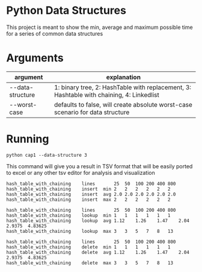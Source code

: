 # Python Data Structures

This project is meant to show the min, average and maximum possible time for a series of common data structures


# Arguments
|argument|explanation|
|---------|------------|
|-\-data-structure|1: binary tree, 2: HashTable with replacement, 3: Hashtable with chaining, 4: Linkedlist|
|-\-worst-case| defaults to false, will create absolute worst-case scenario for data structure|
# Running
`python cap1 --data-structure 3`

This command will give you a result in TSV format that will be easily ported to excel or any other tsv editor for analysis and visualization
```
hash_table_with_chaining	lines		25	50	100	200	400	800
hash_table_with_chaining	insert	min	2	2	2	2	2	2
hash_table_with_chaining	insert	avg	2.0	2.0	2.0	2.0	2.0	2.0
hash_table_with_chaining	insert	max	2	2	2	2	2	2

hash_table_with_chaining	lines		25	50	100	200	400	800
hash_table_with_chaining	lookup	min	1	1	1	1	1	1
hash_table_with_chaining	lookup	avg	1.12	1.26	1.47	2.04	2.9375	4.83625
hash_table_with_chaining	lookup	max	3	3	5	7	8	13

hash_table_with_chaining	lines		25	50	100	200	400	800
hash_table_with_chaining	delete	min	1	1	1	1	1	1
hash_table_with_chaining	delete	avg	1.12	1.26	1.47	2.04	2.9375	4.83625
hash_table_with_chaining	delete	max	3	3	5	7	8	13
```